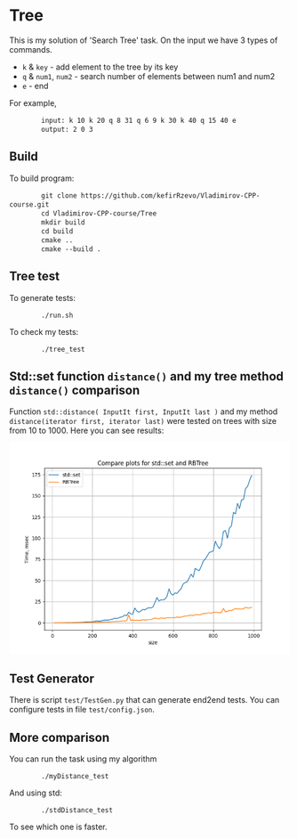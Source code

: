 # Tree
This is my solution of 'Search Tree' task. On the input we have 3 types of commands.

+ `k` & `key` - add element to the tree by its key
+ `q` & `num1`, `num2` - search number of elements between num1 and num2
+ `e` - end

For example, 
```
        input: k 10 k 20 q 8 31 q 6 9 k 30 k 40 q 15 40 e
        output: 2 0 3 
```

## Build
To build program:
```
        git clone https://github.com/kefirRzevo/Vladimirov-CPP-course.git
        cd Vladimirov-CPP-course/Tree
        mkdir build
        cd build
        cmake ..
        cmake --build .
```

## Tree test
To generate tests:
```
        ./run.sh
```
To check my tests:
```
        ./tree_test
```

## Std::set function `distance()` and my tree method `distance()` comparison

Function `std::distance( InputIt first, InputIt last )` and my method `distance(iterator first, iterator last)` were tested on trees with size from 10 to 1000. Here you can see results:

![plot](./res/compare.png)

## Test Generator

There is script `test/TestGen.py` that can generate end2end tests. You can configure tests in file `test/config.json`.

## More comparison

You can run the task using my algorithm
```
        ./myDistance_test
```
And using std:
```
        ./stdDistance_test
```
To see which one is faster.
